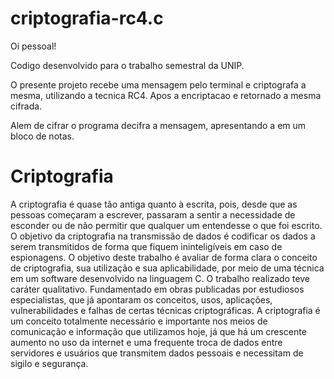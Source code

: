 # criptografia-rc4.c

Oi pessoal!

Codigo desenvolvido para o trabalho semestral da UNIP.

O presente projeto recebe uma mensagem pelo terminal e criptografa a mesma, utilizando a tecnica RC4. Apos a encriptacao e retornado
a mesma cifrada.

Alem de cifrar o programa decifra a mensagem, apresentando a em um bloco de notas.

# Criptografia

A criptografia é quase tão antiga quanto à escrita, pois, desde que as pessoas começaram a escrever, passaram a sentir a necessidade de esconder ou de não permitir que qualquer um entendesse o que foi escrito. O objetivo da criptografia na transmissão de dados é codificar os dados a serem transmitidos de forma que fiquem ininteligíveis em caso de espionagens. O objetivo deste trabalho é avaliar de forma clara o conceito de criptografia, sua utilização e sua aplicabilidade, por meio de uma técnica em um software desenvolvido na linguagem C. O trabalho realizado teve caráter qualitativo. Fundamentado em obras publicadas por estudiosos especialistas, que já apontaram os conceitos, usos, aplicações, vulnerabilidades e falhas de certas técnicas criptográficas. A criptografia é um conceito totalmente necessário e importante nos meios de comunicação e informação que utilizamos hoje, já que há um crescente aumento no uso da internet e uma frequente troca de dados entre servidores e usuários que transmitem dados pessoais e necessitam de sigilo e segurança.
